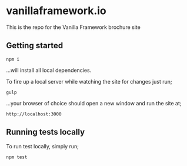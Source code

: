 # vanillaframework.io

This is the repo for the Vanilla Framework brochure site

## Getting started

`npm i`

...will install all local dependencies.

To fire up a local server while watching the site for changes just run;

`gulp`

...your browser of choice should open a new window and run the site at;

`http://localhost:3000`

## Running tests locally

To run test locally, simply run;

`npm test`
